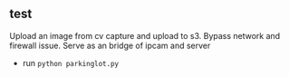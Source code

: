 ## test
Upload an image from cv capture and upload to s3.
Bypass network and firewall issue.
Serve as an bridge of ipcam and server

- run `python parkinglot.py`

